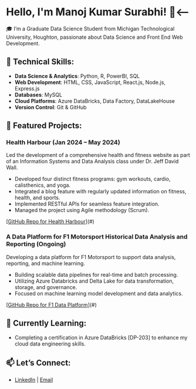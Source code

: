 # Hello, I'm Manoj Kumar Surabhi! 👋<--

🎓 I’m a Graduate Data Science Student from Michigan Technological University, Houghton, passionate about Data Science and Front End Web Development.

## 🔧 Technical Skills:
- **Data Science & Analytics**: Python, R, PowerBI, SQL
- **Web Development**: HTML, CSS, JavaScript, React.js, Node.js, Express.js
- **Databases**: MySQL
- **Cloud Platforms**: Azure DataBricks, Data Factory, DataLakeHouse
- **Version Control**: Git & GitHub

## 🚀 Featured Projects:
### **Health Harbour** (Jan 2024 – May 2024)
Led the development of a comprehensive health and fitness website as part of an Information Systems and Data Analysis class under Dr. Jeff David Wall.
- Developed four distinct fitness programs: gym workouts, cardio, calisthenics, and yoga.
- Integrated a blog feature with regularly updated information on fitness, health, and sports.
- Implemented RESTful APIs for seamless feature integration.
- Managed the project using Agile methodology (Scrum).

[[GitHub Repo for Health Harbour](https://github.com/jeffreywallphd/HealthHarbor)](#)

### **A Data Platform for F1 Motorsport Historical Data Analysis and Reporting** (Ongoing)
Developing a data platform for F1 Motorsport to support data analysis, reporting, and machine learning.
- Building scalable data pipelines for real-time and batch processing.
- Utilizing Azure Databricks and Delta Lake for data transformation, storage, and governance.
- Focused on machine learning model development and data analytics.

[[GitHub Repo for F1 Data Platform](https://github.com/Manoj-kumar-surabhi/Azure_DataBricks)](#)

## 🌱 Currently Learning:
- Completing a certification in Azure DataBricks [DP-203] to enhance my cloud data engineering skills.

## 📫 Let’s Connect:
- [LinkedIn](https://www.linkedin.com/in/manoj-kumar-surabhi/) | [Email](mksurabh@mtu.edu)

